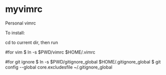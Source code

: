 myvimrc
=======

Personal vimrc

To install:

cd to current dir, then run

\#for vim
$ ln -s $PWD/vimrc $HOME/.vimrc

\#for git ignore
$ ln -s $PWD/gitignore_global $HOME/.gitignore_global
$ git config --global core.excludesfile ~/.gitignore_global
